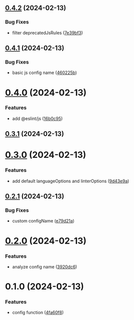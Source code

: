 

## [0.4.2](https://github.com/hyoban/eslint-flat-config/compare/0.4.1...0.4.2) (2024-02-13)


### Bug Fixes

* filter deprecatedJsRules ([7e39bf3](https://github.com/hyoban/eslint-flat-config/commit/7e39bf3a2a39755972dc206dfd5fbefba318af02))

## [0.4.1](https://github.com/hyoban/eslint-flat-config/compare/0.4.0...0.4.1) (2024-02-13)


### Bug Fixes

* basic js config name ([460225b](https://github.com/hyoban/eslint-flat-config/commit/460225bf44ae328d01ddaa3c0ab3bc6c7358b52b))

# [0.4.0](https://github.com/hyoban/eslint-flat-config/compare/0.3.1...0.4.0) (2024-02-13)


### Features

* add @eslint/js ([16b0c95](https://github.com/hyoban/eslint-flat-config/commit/16b0c95918c87b1ae5ab096dc42d8d419c3d07a4))

## [0.3.1](https://github.com/hyoban/eslint-flat-config/compare/0.3.0...0.3.1) (2024-02-13)

# [0.3.0](https://github.com/hyoban/eslint-flat-config/compare/0.2.1...0.3.0) (2024-02-13)


### Features

* add default languageOptions and linterOptions ([9d43e9a](https://github.com/hyoban/eslint-flat-config/commit/9d43e9aa6ff362875d736ac67f36752334d9ad5c))

## [0.2.1](https://github.com/hyoban/eslint-flat-config/compare/0.2.0...0.2.1) (2024-02-13)


### Bug Fixes

* custom configName ([e79d21a](https://github.com/hyoban/eslint-flat-config/commit/e79d21a0f9fdf5516d9ff044af0193fd338cd588))

# [0.2.0](https://github.com/hyoban/eslint-flat-config/compare/0.1.0...0.2.0) (2024-02-13)


### Features

* analyze config name ([3920dc6](https://github.com/hyoban/eslint-flat-config/commit/3920dc60cbaac231b4193e93243d857db44c6932))

# 0.1.0 (2024-02-13)


### Features

* config function ([4fa60f8](https://github.com/hyoban/eslint-flat-config/commit/4fa60f85f36fbe775d9e62c55f2816fd91aabef0))
